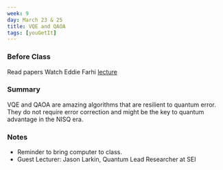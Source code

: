 ```yaml
---
week: 9
day: March 23 & 25
title: VQE and QAOA
tags: [youGetIt]
---
```

### Before Class
Read papers
Watch Eddie Farhi [lecture](https://www.youtube.com/watch?v=wkBPp9UovVU)

### Summary
VQE and QAOA are amazing algorithms that are resilient to quantum error. They do not require error correction and might be the key to quantum advantage in the NISQ era.


### Notes
- Reminder to bring computer to class.
- Guest Lecturer: Jason Larkin, Quantum Lead Researcher at SEI